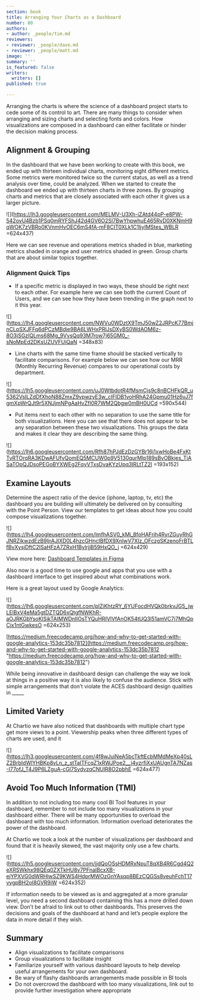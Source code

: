 ```yaml
---
section: book
title: Arranging Your Charts as a Dashboard
number: 80
authors:
- author: _people/tim.md
reviewers:
- reviewer: _people/dave.md
- reviewer: _people/matt.md
image: ''
summary: ''
is_featured: false
writers:
  writers: []
published: true

---
```

Arranging the charts is where the science of a dashboard project starts to cede some of its control to art. There are many things to consider when arranging and sizing charts and selecting fonts and colors. How visualizations are composed in a dashboard can either facilitate or hinder the decision making process.

## Alignment & Grouping

In the dashboard that we have been working to create with this book, we ended up with thirteen individual charts, monitoring eight different metrics. Some metrics were monitored twice so the current status, as well as a trend analysis over time, could be analyzed. When we started to create the dashboard we ended up with thirteen charts in three zones. By grouping charts and metrics that are closely associated with each other it gives us a larger picture.

![](https://lh3.googleusercontent.com/MELMV-U3Xh-iZAtd44pP-e8PW-542ovU4Bzb1PSq0mRYFShJ42d4GV6O2Sl7BwYhpwhuE465RvD0XKNmH9qWOK7zVBRo0KVnmHvOEC6mS4fA-mF8CIT0XLk1C1ljyIMStes_WBLR =624x437)

Here we can see revenue and operations metrics shaded in blue, marketing metrics shaded in orange and user metrics shaded in green. Group charts that are about similar topics together.

### Alignment Quick Tips

* If a specific metric is displayed in two ways, these should be right next to each other. For example here we can see both the current Count of Users, and we can see how they have been trending in the graph next to it this year.

![](https://lh4.googleusercontent.com/NWVu0WDztX9TmJ50wZ2JRPcK77BmjnCLpSXJFFq6dPCzMBdie9BA6LWHxPRlJsDXyBS0WdAOM6z-8O3jSGzlQLms68Mg_9VvsQq93M7row7j65GM0_-sNoMpEd2DKsUZUVFUiQaN =348x83)

* Line charts with the same time frame should be stacked vertically to facilitate comparisons. For example below we can see how our MRR (Monthly Recurring Revenue) compares to our operational costs by department.

![](https://lh5.googleusercontent.com/uJ0WtbdotR4fMsmCjs9c8nBCHFkQR_u5362VsILZdDfXhoN88ZmxZ9vpwzyE3w_cIFIDB1voHRhA24Gpmu01Hz6vJ7fgmXpWrQJt9r5XNJjmNPgAaHvZfI0R7WM2Qbgw0mBH0UCd =590x544)

* Put items next to each other with no separation to use the same title for both visualizations. Here you can see that there does not appear to be any separation between these two visualizations. This groups the data and makes it clear they are describing the same thing.

![](https://lh6.googleusercontent.com/Rfh87hPJdEzDzGYBr16j1xwHoBe4FxKtTvRTOrqRA3KDwAFUfvQomEQ5MCUW0p9V5130qurMlp189sBvOBkjes_TiASaTOpQJDsoPEGoBYXWEg2FqyVTxsDvaKYzUpq3lRLtTZ2I =193x152)

## Examine Layouts

Determine the aspect ratio of the device (iphone, laptop, tv, etc) the dashboard you are building will ultimately be delivered on by consulting with the Point Person. View our templates to get ideas about how you could compose visualizations together.

![](https://lh4.googleusercontent.com/lmfhASV0_kMi_8foHAFrih4RyrZGuyRhGJNRZikwzdEzB9ljrAJIXD0L4hzcGHncIBfDX9XnlwV7XIz_OFczgSKzenoFrBTLfBvXysjDftC2lSaHFzA7ZRxH1BylrjjB59HxQO_j =624x429)

View more here: [Dashboard Templates in Figma](https://www.figma.com/file/dTND29GywRZ16tgsv7nORhKx/Dashboard-Templates?node-id=0%3A1)

Also now is a good time to use google and apps that you use with a dashboard interface to get inspired about what combinations work.

Here is a great layout used by Google Analytics:

![](https://lh6.googleusercontent.com/plZiKhtzRY_6YUFocdHVQk0brkvJG5_jwLElBxV4eMa5gtDZTQD6xQtgfNWKhR-aOJRKGbYsoKlSikTAIMWDnIIOsTYQuHRIVlVfAnOK54tUQ3l51amVC7j7MhQpCjx1ntGwkesO =624x253)

[https://medium.freecodecamp.org/how-and-why-to-get-started-with-google-analytics-153dc35b7812](https://medium.freecodecamp.org/how-and-why-to-get-started-with-google-analytics-153dc35b7812 "https://medium.freecodecamp.org/how-and-why-to-get-started-with-google-analytics-153dc35b7812")

While being innovative in dashboard design can challenge the way we look at things in a positive way it is also likely to confuse the audience. Stick with simple arrangements that don’t violate the ACES dashboard design qualities in _____

## Limited Variety

At Chartio we have also noticed that dashboards with multiple chart type get more views to a point. Viewership peaks when three different types of charts are used, and it

![](https://lh3.googleusercontent.com/4f8wJuiNeA5bcTkftEcbMMdMeXp40sLZ2BrbIdWlYHBKp8vLn_z_stTaITFcqZ1xRWJPoe2__j4yzrfjXxUAUgnTA7NZas-I77ofJ_T4J9P6LZguA-cGl7SydvzqCNUlR8O2pbhE =624x477)

## Avoid Too Much Information (TMI)

In addition to not including too many cool BI Tool features in your dashboard, remember to not include too many visualizations in your dashboard either. There will be many opportunities to overload the dashboard with too much information. Information overload deteriorates the power of the dashboard.

At Chartio we took a look at the number of visualizations per dashboard and found that it is heavily skewed, the vast majority only use a few charts.

![](https://lh5.googleusercontent.com/jjdQoOSsHDMRxNpuT8qXB4R6Cgd4Q2eXRSWkhx98QEq0ZXTkHU8v7PFnaIBcxXB-ejYPXVG0dWRHIwSZ9KWS4HdprMWOzGnYAsqp8BEzCQGSs8veuhFchT17vygpBH2oI8GVR9iW =624x352)

If information needs to be viewed as is and aggregated at a more granular level, you need a second dashboard containing this has a more drilled down view. Don’t be afraid to link out to other dashboards. This preserves the decisions and goals of the dashboard at hand and let’s people explore the data in more detail if they wish.

## Summary

* Align visualizations to facilitate comparisons
* Group visualizations to facilitate insight
* Familiarize yourself with various dashboard layouts to help develop useful arrangements for your own dashboard.
* Be wary of flashy dashboards arrangements made possible in BI tools
* Do not overcrowd the dashboard with too many visualizations, link out to provide further investigation where appropriate
